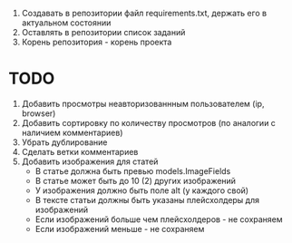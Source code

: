1. Создавать в репозитории файл requirements.txt, держать его в актуальном состоянии
2. Оставлять в репозитории список заданий
3. Корень репозитория - корень проекта

# TODO

1. Добавить просмотры неавторизованнным пользователем (ip, browser)
2. Добавить сортировку по количеству просмотров (по аналогии с наличием комментариев)
3. Убрать дублирование
4. Сделать ветки комментариев
5. Добавить изображения для статей
    * В статье должна быть превью models.ImageFields
    * В статье может быть до 10 (2) других изображений
    * У изображения должно быть поле alt (у каждого свой)
    * В тексте статьи должны быть указаны плейсхолдеры для изображений
    * Если изображений больше чем плейсхолдеров - не сохраняем
    * Если изображений меньше - не сохраняем